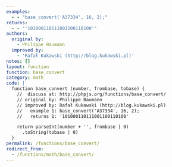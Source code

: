 ```yaml
---
examples:
  - - "base_convert('A37334', 16, 2);"
returns:
  - - "'101000110111001100110100'"
authors:
  original by:
    - Philippe Baumann
  improved by:
    - 'Rafał Kukawski (http://blog.kukawski.pl)'
notes: []
layout: function
function: base_convert
category: math
code: |
  function base_convert (number, frombase, tobase) {
    //  discuss at: http://phpjs.org/functions/base_convert/
    // original by: Philippe Baumann
    // improved by: Rafał Kukawski (http://blog.kukawski.pl)
    //   example 1: base_convert('A37334', 16, 2);
    //   returns 1: '101000110111001100110100'

    return parseInt(number + '', frombase | 0)
      .toString(tobase | 0)
  }
permalink: /functions/base_convert/
redirect_from:
  - /functions/math/base_convert/
---
```


<!-- WARNING! This file is auto generated by `npm run web:inject`, do not edit by hand -->
